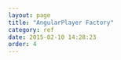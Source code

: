 ```yaml
---
layout: page
title: "AngularPlayer Factory"
category: ref
date: 2015-02-10 14:28:23
order: 4
---
```



